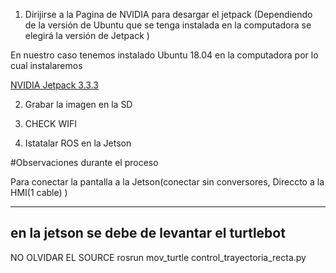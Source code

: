 
1. Dirijirse a la Pagina de NVIDIA para desargar el jetpack (Dependiendo de la versión de Ubuntu que se tenga instalada en la computadora se elegirá la versión de Jetpack )

En nuestro caso tenemos instalado Ubuntu 18.04 en la computadora por lo cual instalaremos   

[NVIDIA Jetpack 3.3.3](https://developer.nvidia.com/embedded/jetpack-3_3_3)


2. Grabar la imagen en la SD


3. CHECK WIFI

4. Istatalar ROS en la Jetson 


#Observaciones durante el proceso 

Para conectar la pantalla a la Jetson(conectar sin conversores, Direccto a la HMI(1 cable) )



 --------------------
 en la jetson se debe de levantar el turtlebot 
 --------------------
 NO OLVIDAR EL SOURCE 
  rosrun mov_turtle control_trayectoria_recta.py 

